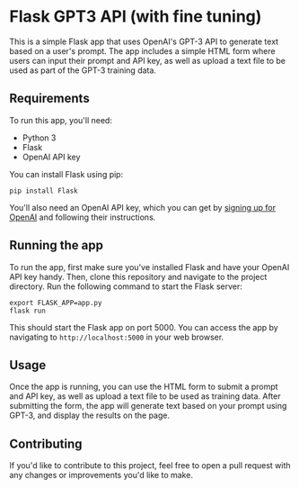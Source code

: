 # Flask GPT3 API (with fine tuning)

This is a simple Flask app that uses OpenAI's GPT-3 API to generate text based on a user's prompt. The app includes a simple HTML form where users can input their prompt and API key, as well as upload a text file to be used as part of the GPT-3 training data.

## Requirements

To run this app, you'll need:

- Python 3
- Flask
- OpenAI API key

You can install Flask using pip:

```
pip install Flask
```

You'll also need an OpenAI API key, which you can get by [signing up for OpenAI](https://beta.openai.com/signup/) and following their instructions.

## Running the app

To run the app, first make sure you've installed Flask and have your OpenAI API key handy. Then, clone this repository and navigate to the project directory. Run the following command to start the Flask server:

```
export FLASK_APP=app.py
flask run
```

This should start the Flask app on port 5000. You can access the app by navigating to `http://localhost:5000` in your web browser.

## Usage

Once the app is running, you can use the HTML form to submit a prompt and API key, as well as upload a text file to be used as training data. After submitting the form, the app will generate text based on your prompt using GPT-3, and display the results on the page.

## Contributing

If you'd like to contribute to this project, feel free to open a pull request with any changes or improvements you'd like to make.

